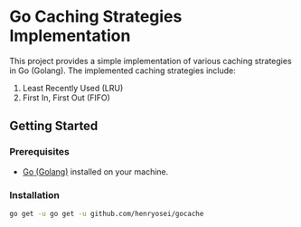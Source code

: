# Go Caching Strategies Implementation

This project provides a simple implementation of various caching strategies in Go (Golang). The implemented caching strategies include:

1. Least Recently Used (LRU)
2. First In, First Out (FIFO)

## Getting Started

### Prerequisites

- [Go (Golang)](https://golang.org/dl/) installed on your machine.

### Installation

```bash
go get -u go get -u github.com/henryosei/gocache
```


